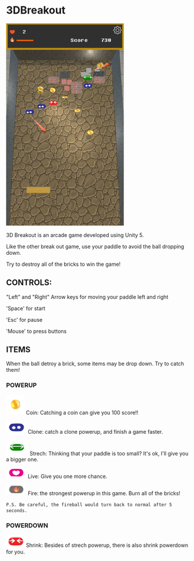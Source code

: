 # 3DBreakout

<img src="https://github.com/ericwalker/3DBreakout/blob/master/3D%20Breakout%202017/readmeImg/gameShot.png" width="320px">

3D Breakout is an arcade game developed using Unity 5. 

Like the other break out game, use your paddle to avoid the ball dropping down. 

Try to destroy all of the bricks to win the game!


## CONTROLS:

"Left" and "Right" Arrow keys for moving your paddle left and right

'Space' for start

'Esc' for pause

'Mouse' to press buttons




## ITEMS
When the ball detroy a brick, some items may be drop down. Try to catch them!

### POWERUP

<img src="https://github.com/ericwalker/3DBreakout/blob/master/3D%20Breakout%202017/readmeImg/coinImg.png" width="50px"> Coin: Catching a coin can give you 100 score!!

<img src="https://github.com/ericwalker/3DBreakout/blob/master/3D%20Breakout%202017/readmeImg/powerupClone.png" width="55px"> Clone: catch a clone powerup, and finish a game faster.

<img src="https://github.com/ericwalker/3DBreakout/blob/master/3D%20Breakout%202017/readmeImg/powerupStrech.png" width="60px"> Strech: Thinking that your paddle is too small? It's ok, I'll give you a bigger one.

<img src="https://github.com/ericwalker/3DBreakout/blob/master/3D%20Breakout%202017/readmeImg/powerupLive.png" width="55px"> Live: Give you one more chance.

<img src="https://github.com/ericwalker/3DBreakout/blob/master/3D%20Breakout%202017/readmeImg/powerupFire.png" width="55px"> Fire: the strongest powerup in this game. Burn all of the bricks! 

    P.S. Be careful, the fireball would turn back to normal after 5 seconds. 

### POWERDOWN

<img src="https://github.com/ericwalker/3DBreakout/blob/master/3D%20Breakout%202017/readmeImg/powerdownShrink.png" width="50px"> Shrink: Besides of strech powerup, there is also shrink powerdown for you.
